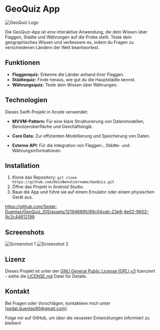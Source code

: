# GeoQuiz App

![GeoQuiz Logo](link_zum_logo.png)

Die GeoQuiz-App ist eine interaktive Anwendung, die dein Wissen über Flaggen, Städte und Währungen auf die Probe stellt. Teste dein geographisches Wissen und verbessere es, indem du Fragen zu verschiedenen Ländern der Welt beantwortest.

## Funktionen

- **Flaggenquiz:** Erkenne die Länder anhand ihrer Flaggen.
- **Städtequiz:** Finde heraus, wie gut du die Hauptstädte kennst.
- **Währungsquiz:** Teste dein Wissen über Währungen.

## Technologien

Dieses Swift-Projekt in Xcode verwendet:

- **MVVM-Pattern:** Für eine klare Strukturierung von Datenmodellen, Benutzeroberfläche und Geschäftslogik.

- **Core Data:** Zur effizienten Modellierung und Speicherung von Daten.

- **Externe API:** Für die Integration von Flaggen-, Städte- und Währungsinformationen.

## Installation

1. Klone das Repository: `git clone https://github.com/DeinBenutzername/GeoQuiz.git`
2. Öffne das Projekt in Android Studio.
3. Baue die App und führe sie auf einem Emulator oder einem physischen Gerät aus.


https://github.com/Sedat-Duentas/GeoQuiz_IOS/assets/121946890/89c04ceb-23e8-4e02-9602-9c2c44612199

## Screenshots

![Screenshot 1](link_zum_screenshot_1.png)
![Screenshot 2](link_zum_screenshot_2.png)

## Lizenz

Dieses Projekt ist unter der [GNU General Public License (GPL) v3](https://www.gnu.org/licenses/gpl-3.0.html) lizenziert - siehe die [LICENSE.md](LICENSE.md) Datei für Details.

## Kontakt

Bei Fragen oder Vorschlägen, kontaktiere mich unter [sedat.duentas90@gmail.com].

Folge mir auf GitHub, um über die neuesten Entwicklungen informiert zu bleiben!


